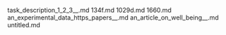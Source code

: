 task_description_1_2_3__.md
134f.md
1029d.md
1660.md
an_experimental_data_https_papers__.md
an_article_on_well_being__.md
untitled.md
